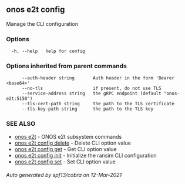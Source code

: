 ## onos e2t config

Manage the CLI configuration

### Options

```
  -h, --help   help for config
```

### Options inherited from parent commands

```
      --auth-header string       Auth header in the form 'Bearer <base64>'
      --no-tls                   if present, do not use TLS
      --service-address string   the gRPC endpoint (default "onos-e2t:5150")
      --tls-cert-path string     the path to the TLS certificate
      --tls-key-path string      the path to the TLS key
```

### SEE ALSO

* [onos e2t](onos_e2t.md)	 - ONOS e2t subsystem commands
* [onos e2t config delete](onos_e2t_config_delete.md)	 - Delete CLI option value
* [onos e2t config get](onos_e2t_config_get.md)	 - Get CLI option value
* [onos e2t config init](onos_e2t_config_init.md)	 - Initialize the ransim CLI configuration
* [onos e2t config set](onos_e2t_config_set.md)	 - Set CLI option value

###### Auto generated by spf13/cobra on 12-Mar-2021
